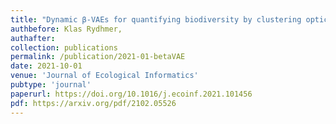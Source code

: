```yaml
---
title: "Dynamic β-VAEs for quantifying biodiversity by clustering optically recorded insect signals"
authbefore: Klas Rydhmer,
authafter: 
collection: publications
permalink: /publication/2021-01-betaVAE
date: 2021-10-01
venue: 'Journal of Ecological Informatics'
pubtype: 'journal'
paperurl: https://doi.org/10.1016/j.ecoinf.2021.101456
pdf: https://arxiv.org/pdf/2102.05526
---
```

